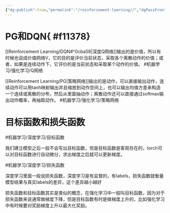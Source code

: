 ```yaml
---
{"dg-publish":true,"permalink":"/reinforcement-learning//","dgPassFrontmatter":true}
---
```



# PG和DQN{ #f11378}


[[Reinforcement Learning/DQN#^0cba58\|深度Q网络]]输出的是价值，所以有时候也说成价值网络V，它的目的是评价当前状态，采取各个离散动作的价值；或者，如果是连续动作下，它评价的是当前状态和采取某个动作的价值。
#机器学习/强化学习/Q网络 

[[Reinforcement Learning/PG\|策略网络]]输出的是动作，可以直接输出动作，连续动作可以用tanh映射输出并且缩放到动作空间上，也可以输出均值方差来构造一个连续或离散的分布，然后从里面抽动作；离散动作还可以直接通过softmax输出动作概率，再抽取动作。
#机器学习/强化学习/策略网络

# 目标函数和损失函数

#机器学习/深度学习/目标函数

我们建立模型之后一般不会写出目标函数，但是目标函数是客观存在的，torch可以对目标函数进行自动微分，求出梯度之后就可以更新梯度。

#机器学习/深度学习/损失函数 

深度学习里面一般说损失函数，深度学习是有监督的，有labels，损失函数就衡量模型结果与真实labels的差异，这个差异越小越好

损失函数和目标函数其实是类似的概念，在强化学习中一般叫目标函数，因为对于损失函数来说通常做梯度下降，但是目标函数有时是做梯度上升的，比如强化学习中有时候要对奖励梯度上升以最大化奖励。